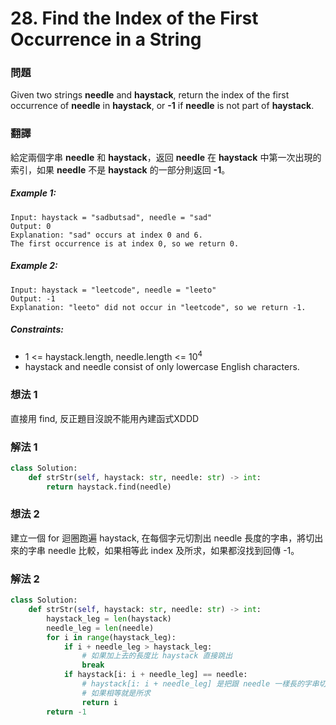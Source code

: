 # 28. Find the Index of the First Occurrence in a String
### 問題
Given two strings **needle** and **haystack**, return the index of the first occurrence of **needle** in **haystack**, or **-1** if **needle** is not part of **haystack**.

### 翻譯
給定兩個字串 **needle** 和 **haystack**，返回 **needle** 在 **haystack** 中第一次出現的索引，如果 **needle** 不是 **haystack** 的一部分則返回 **-1**。

##### Example 1:
    Input: haystack = "sadbutsad", needle = "sad"
    Output: 0
    Explanation: "sad" occurs at index 0 and 6.
    The first occurrence is at index 0, so we return 0.
##### Example 2:
    Input: haystack = "leetcode", needle = "leeto"
    Output: -1
    Explanation: "leeto" did not occur in "leetcode", so we return -1.

##### Constraints:
- 1 <= haystack.length, needle.length <= 10<sup>4</sup>
- haystack and needle consist of only lowercase English characters.

### 想法 1
直接用 find, 反正題目沒說不能用內建函式XDDD
### 解法 1
```python
class Solution:
    def strStr(self, haystack: str, needle: str) -> int:
        return haystack.find(needle)
```

### 想法 2
建立一個 for 迴圈跑遍 haystack, 在每個字元切割出 needle 長度的字串，將切出來的字串 needle 比較，如果相等此 index 及所求，如果都沒找到回傳 -1。
### 解法 2
```python
class Solution:
    def strStr(self, haystack: str, needle: str) -> int:
        haystack_leg = len(haystack)
        needle_leg = len(needle)
        for i in range(haystack_leg):
            if i + needle_leg > haystack_leg:
                # 如果加上去的長度比 haystack 直接跳出
                break 
            if haystack[i: i + needle_leg] == needle:
                # haystack[i: i + needle_leg] 是把跟 needle 一樣長的字串切出來比較
                # 如果相等就是所求
                return i
        return -1
```